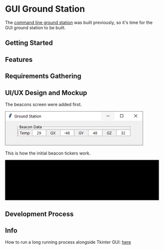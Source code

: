 # GUI Ground Station

The [command line ground station](https://github.com/huiminlim/ground_stn) was built previously, so it's time for the GUI ground station to be built.

## Getting Started

## Features

## Requirements Gathering

## UI/UX Design and Mockup

The beacons screen were added first.

![Beacons](image/beacons.png)

This is how the initial beacon tickers work.

![Beacon GUI](image/beacon.gif)

## Development Process

## Info

How to run a long running process alongside Tkinter GUI: [here](https://zetcode.com/articles/tkinterlongruntask/)
